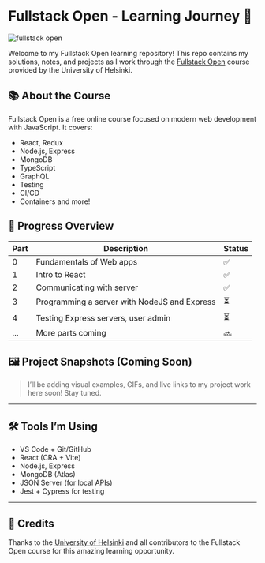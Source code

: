 # Fullstack Open - Learning Journey 🚀

![fullstack open](https://github.com/user-attachments/assets/41cbb0a0-5108-462d-b75d-3bb3842a7b4b)


Welcome to my Fullstack Open learning repository! This repo contains my solutions, notes, and projects as I work through the [Fullstack Open](https://fullstackopen.com/en/) course provided by the University of Helsinki.

## 📚 About the Course

Fullstack Open is a free online course focused on modern web development with JavaScript. It covers:

- React, Redux
- Node.js, Express
- MongoDB
- TypeScript
- GraphQL
- Testing
- CI/CD
- Containers and more!

## 🧭 Progress Overview

| Part | Description | Status |
|------|-------------|--------|
| 0 | Fundamentals of Web apps | ✅ |
| 1 | Intro to React | ✅ |
| 2 | Communicating with server | ✅ |
| 3 | Programming a server with NodeJS and Express | ⏳ |
| 4 | Testing Express servers, user admin | ⏳ |
| ... | More parts coming | 🔜 |



## 🖼️ Project Snapshots (Coming Soon)

> I’ll be adding visual examples, GIFs, and live links to my project work here soon! Stay tuned.

---

## 🛠️ Tools I’m Using

- VS Code + Git/GitHub
- React (CRA + Vite)
- Node.js, Express
- MongoDB (Atlas)
- JSON Server (for local APIs)
- Jest + Cypress for testing

---

## 🙌 Credits

Thanks to the [University of Helsinki](https://www.helsinki.fi/en) and all contributors to the Fullstack Open course for this amazing learning opportunity.
